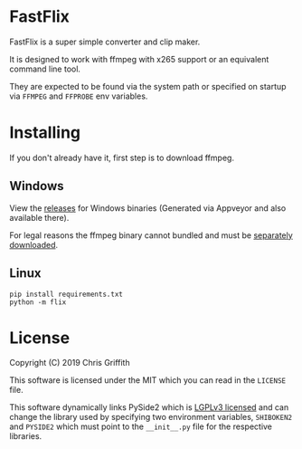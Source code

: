 # FastFlix

FastFlix is a super simple converter and clip maker.

It is designed to work with ffmpeg with x265 support or an equivalent command line tool.

They are expected to be found via the system path or specified on startup via `FFMPEG` and `FFPROBE` env variables.

# Installing

If you don't already have it, first step is to download ffmpeg. 

## Windows

View the [releases](https://github.com/cdgriffith/FastFlix/releases) for Windows binaries (Generated via Appveyor and also available there). 

For legal reasons the ffmpeg binary cannot bundled and must be [separately downloaded](https://ffmpeg.zeranoe.com/builds/).

## Linux

```
pip install requirements.txt
python -m flix
```

# License

Copyright (C) 2019 Chris Griffith

This software is licensed under the MIT which you can read in the `LICENSE` file.

This software dynamically links PySide2 which is [LGPLv3 licensed](https://doc.qt.io/qt-5/lgpl.html) and can change the 
library used by specifying two environment variables, `SHIBOKEN2` and `PYSIDE2` which must point to the `__init__.py` file for the respective libraries. 

